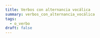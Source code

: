 ```yaml
---
title: Verbos con alternancia vocálica
summary: verbos_con_alternancia_vocálica
tags:
  - o_verbo
draft: false
---
```

